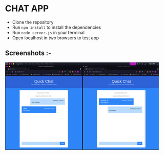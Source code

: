 # CHAT APP

- Clone the repository
- Run `npm install` to install the dependencies
- Run `node server.js` in your terminal
- Open localhost in two browsers to test app

## Screenshots :-

<img src="./ss1.png">